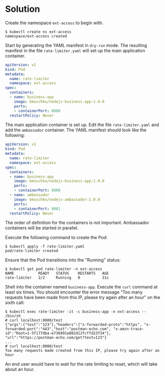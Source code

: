# Solution

Create the namespace `ext-access` to begin with.

```
$ kubectl create ns ext-access
namespace/ext-access created
```

Start by generating the YAML manifest in `dry-run` mode. The resulting manifest in the file `rate-limiter.yaml` will set up the main application container.

```yaml
apiVersion: v1
kind: Pod
metadata:
  name: rate-limiter
  namespace: ext-access
spec:
  containers:
  - name: business-app
    image: bmuschko/nodejs-business-app:1.0.0
    ports:
    - containerPort: 8080
  restartPolicy: Never
```

The main application container is set up. Edit the file `rate-limiter.yaml` and add the `ambassador` container. The YAML manifest should look like the following:

```yaml
apiVersion: v1
kind: Pod
metadata:
  name: rate-limiter
  namespace: ext-access
spec:
  containers:
  - name: business-app
    image: bmuschko/nodejs-business-app:1.0.0
    ports:
    - containerPort: 8080
  - name: ambassador
    image: bmuschko/nodejs-ambassador:1.0.0
    ports:
    - containerPort: 8081
  restartPolicy: Never
```

The order of definition for the containers is not important. Ambassador containers will be started in parallel.

Execute the following command to create the Pod:

```
$ kubectl apply -f rate-limiter.yaml
pod/rate-limiter created
```

Ensure that the Pod transitions into the "Running" status:

```
$ kubectl get pod rate-limiter -n ext-access
NAME           READY   STATUS    RESTARTS   AGE
rate-limiter   2/2     Running   0          31s
```

Shell into the container named `business-app`. Execute the `curl` command at least six times. You should encounter the error message "Too many requests have been made from this IP, please try again after an hour" on the sixth call:

```
$ kubectl exec rate-limiter -it -c business-app -n ext-access -- /bin/sh
# curl localhost:8080/test
{"args":{"test":"123"},"headers":{"x-forwarded-proto":"https", "x-forwarded-port":"443","host":"postman-echo.com", "x-amzn-trace-id":"Root=1-5f177dba-e736991e882d12fcffd23f34"}, "url":"https://postman-echo.com/get?test=123"}
...
# curl localhost:8080/test
Too many requests made created from this IP, please try again after an hour
```

An end user would have to wait for the rate limiting to reset, which will take about an hour.
